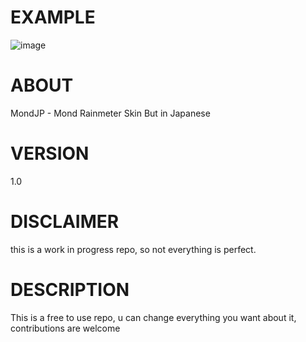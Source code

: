 # EXAMPLE

![image](https://guilt.shx.is/6kKMvVulx.png)


# ABOUT

MondJP - Mond Rainmeter Skin But in Japanese

# VERSION

1.0

# DISCLAIMER

this is a work in progress repo, so not everything is perfect.


# DESCRIPTION

This is a free to use repo, u can change everything you want about it, contributions are welcome


